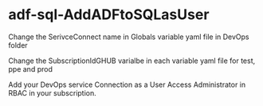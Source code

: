 # adf-sql-AddADFtoSQLasUser

Change the SerivceConnect name in Globals variable yaml file in DevOps folder

Change the SubscriptionIdGHUB varialbe in each variable yaml file for test, ppe and prod

Add your DevOps service Connection as a User Access Administrator in RBAC in your subscription. 
 

